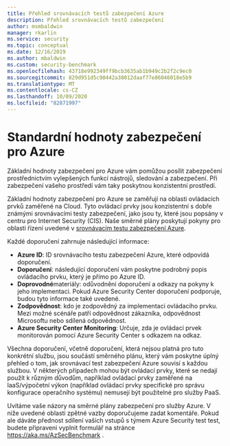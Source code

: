 ```yaml
---
title: Přehled srovnávacích testů zabezpečení Azure
description: Přehled srovnávacích testů zabezpečení
author: msmbaldwin
manager: rkarlin
ms.service: security
ms.topic: conceptual
ms.date: 12/16/2019
ms.author: mbaldwin
ms.custom: security-benchmark
ms.openlocfilehash: 43718e992349ff9bcb3635ab1b949c2b2f2c9ec0
ms.sourcegitcommit: 829d951d5c90442a38012daaf77e86046018e5b9
ms.translationtype: MT
ms.contentlocale: cs-CZ
ms.lasthandoff: 10/09/2020
ms.locfileid: "82871997"
---
```

# <a name="security-baselines-for-azure"></a>Standardní hodnoty zabezpečení pro Azure

Základní hodnoty zabezpečení pro Azure vám pomůžou posílit zabezpečení prostřednictvím vylepšených funkcí nástrojů, sledování a zabezpečení. Při zabezpečení vašeho prostředí vám taky poskytnou konzistentní prostředí.

Základní hodnoty zabezpečení pro Azure se zaměřují na oblasti ovládacích prvků zaměřené na Cloud. Tyto ovládací prvky jsou konzistentní s dobře známými srovnávacími testy zabezpečení, jako jsou ty, které jsou popsány v centru pro Internet Security (CIS). Naše směrné plány poskytují pokyny pro oblasti řízení uvedené v [srovnávacím testu zabezpečení Azure](overview.md).

Každé doporučení zahrnuje následující informace:

- **Azure ID**: ID srovnávacího testu zabezpečení Azure, které odpovídá doporučení.
- **Doporučení**: následující doporučení vám poskytne podrobný popis ovládacího prvku, který je přímo po Azure ID.
- **Doprovodné**materiály: odůvodnění doporučení a odkazy na pokyny k jeho implementaci. Pokud Azure Security Center doporučení podporuje, budou tyto informace také uvedené.
- **Zodpovědnost**: kdo je zodpovědný za implementaci ovládacího prvku. Mezi možné scénáře patří odpovědnost zákazníka, odpovědnost Microsoftu nebo sdílená odpovědnost.
- **Azure Security Center Monitoring**: Určuje, zda je ovládací prvek monitorován pomocí Azure Security Center s odkazem na odkaz.

Všechna doporučení, včetně doporučení, která nejsou platná pro tuto konkrétní službu, jsou součástí směrného plánu, který vám poskytne úplný přehled o tom, jak srovnávací test zabezpečení Azure souvisí s každou službou. V některých případech mohou být ovládací prvky, které se nedají použít k různým důvodům, například ovládací prvky zaměřené na IaaS/výpočetní výkon (například ovládací prvky specifické pro správu konfigurace operačního systému) nemusejí být použitelné pro služby PaaS.


Uvítáme vaše názory na směrné plány zabezpečení pro služby Azure. V níže uvedené oblasti zpětné vazby doporučujeme zadat komentáře. Pokud ale dáváte přednost sdílení vašich vstupů s týmem Azure Security test test, budete připraveni vyplnit formulář na stránce https://aka.ms/AzSecBenchmark .
